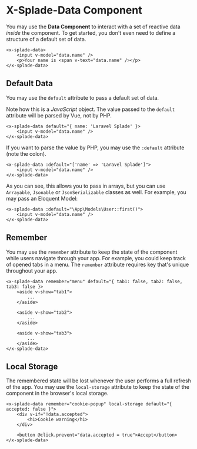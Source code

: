 # X-Splade-Data Component

You may use the **Data Component** to interact with a set of reactive data *inside* the component. To get started, you don't even need to define a structure of a default set of data.

```blade
<x-splade-data>
    <input v-model="data.name" />
    <p>Your name is <span v-text="data.name" /></p>
</x-splade-data>
```

## Default Data

You may use the `default` attribute to pass a default set of data.

Note how this is a *JavaScript* object. The value passed to the `default` attribute will be parsed by Vue, not by PHP.

```blade
<x-splade-data default="{ name: 'Laravel Splade' }>
    <input v-model="data.name" />
</x-splade-data>
```

If you want to parse the value by PHP, you may use the `:default` attribute (note the colon).

```blade
<x-splade-data :default="['name' => 'Laravel Splade']">
    <input v-model="data.name" />
</x-splade-data>
```

As you can see, this allows you to pass in arrays, but you can use `Arrayable`, `Jsonable` or `JsonSerializable` classes as well. For example, you may pass an Eloquent Model:

```blade
<x-splade-data :default="\App\Models\User::first()">
    <input v-model="data.name" />
</x-splade-data>
```

## Remember

You may use the `remember` attribute to keep the state of the component while users navigate through your app. For example, you could keep track of opened tabs in a menu. The `remember` attribute requires key that's unique throughout your app.

```blade
<x-splade-data remember="menu" default="{ tab1: false, tab2: false, tab3: false }>
    <aside v-show="tab1">
        ...
    </aside>

    <aside v-show="tab2">
        ...
    </aside>

    <aside v-show="tab3">
        ...
    </aside>
</x-splade-data>
```

## Local Storage

The remembered state will be lost whenever the user performs a full refresh of the app. You may use the `local-storage` attribute to keep the state of the component in the browser's local storage.

```blade
<x-splade-data remember="cookie-popup" local-storage default="{ accepted: false }">
    <div v-if="!data.accepted">
        <h1>Cookie warning</h1>
    </div>

    <button @click.prevent="data.accepted = true">Accept</button>
</x-splade-data>
```